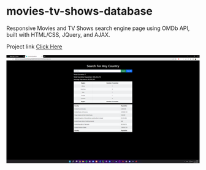 # movies-tv-shows-database
Responsive Movies and TV Shows search engine page using OMDb API, built with HTML/CSS, JQuery, and AJAX.

Project link <a href=" https://ehabzubedat.github.io/movies-tv-shows-database/">Click Here</a>

![](assets/images/preview.png)
